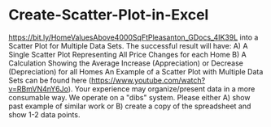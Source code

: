 # Create-Scatter-Plot-in-Excel

https://bit.ly/HomeValuesAbove4000SqFtPleasanton_GDocs_4IK39L into a Scatter Plot for Multiple Data Sets. The successful result will have: A) A Single Scatter Plot Representing All Price Changes for each Home B) A Calculation Showing the Average Increase (Appreciation) or Decrease (Depreciation) for all Homes An Example of a Scatter Plot with Multiple Data Sets can be found here (https://www.youtube.com/watch?v=RBmVN4nY6Jo). Your experience may organize/present data in a more consumable way. We operate on a "dibs" system. Please either A) show past example of similar work or B) create a copy of the spreadsheet and show 1-2 data points.
